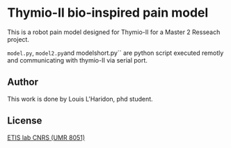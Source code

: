 # Thymio-II bio-inspired pain model

This is a robot pain model designed for Thymio-II for a Master 2 Resseach project.

``model.py``, ``model2.py``and modelshort.py`` are python script executed remotly and communicating with thymio-II via serial port.


## Author
This work is done by Louis L'Haridon, phd student.

## License
[ETIS lab CNRS (UMR 8051)](https://www.etis-lab.fr/)
